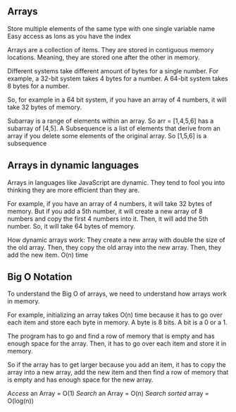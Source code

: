 ## Arrays

Store multiple elements of the same type with one single variable name
Easy access as lons as you have the index

Arrays are a collection of items. They are stored in contiguous memory locations. Meaning, they are stored one after the other in memory.

Different systems take different amount of bytes for a single number. For example, a 32-bit system takes 4 bytes for a number. A 64-bit system takes 8 bytes for a number.

So, for example in a 64 bit system, if you have an array of 4 numbers, it will take 32 bytes of memory.

Subarray is a range of elements within an array. So arr = [1,4,5,6] has a subarray of [4,5].
A Subsequence is a list of elements that derive from an array if you delete some elements of the original array. So [1,5,6] is a subsequence

## Arrays in dynamic languages

Arrays in languages like JavaScript are dynamic. They tend to fool you into thinking they are more efficient than they are.

For example, if you have an array of 4 numbers, it will take 32 bytes of memory. But if you add a 5th number, it will create a new array of 8 numbers and copy the first 4 numbers into it. Then, it will add the 5th number. So, it will take 64 bytes of memory.

How dynamic arrays work: They create a new array with double the size of the old array. Then, they copy the old array into the new array. Then, they add the new item. O(n) time

## Big O Notation

To understand the Big O of arrays, we need to understand how arrays work in memory.

For example, initializing an array takes O(n) time because it has to go over each item and store each byte in memory. A byte is 8 bits. A bit is a 0 or a 1.

The program has to go and find a row of memory that is empty and has enough space for the array. Then, it has to go over each item and store it in memory.

So if the array has to get larger because you add an item, it has to copy the array into a new array, add the new item and then find a row of memory that is empty and has enough space for the new array.

_Access_ an Array = O(1)
_Search_ an Array = O(n)
_Search sorted_ array = O(log(n))
